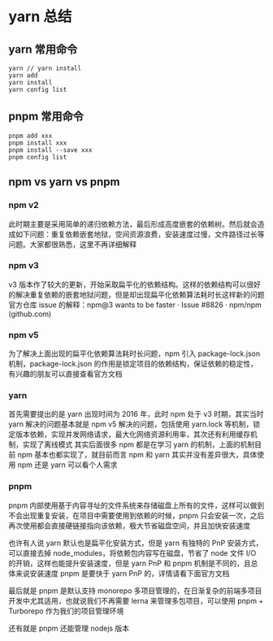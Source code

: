 # yarn 总结

## yarn 常用命令

```shell
yarn // yarn install
yarn add
yarn install
yarn config list

```

## pnpm 常用命令

```shell
pnpm add xxx
pnpm install xxx
pnpm install --save xxx
pnpm config list
```

## npm vs yarn vs pnpm

### npm v2

此时期主要是采用简单的递归依赖方法，最后形成高度嵌套的依赖树。然后就会造成如下问题：重复依赖嵌套地狱，空间资源浪费，安装速度过慢，文件路径过长等问题。大家都很熟悉，这里不再详细解释

### npm v3

v3 版本作了较大的更新，开始采取扁平化的依赖结构。这样的依赖结构可以很好的解决重复依赖的嵌套地狱问题，但是却出现扁平化依赖算法耗时长这样新的问题
官方仓库 issue 的解释：npm@3 wants to be faster · Issue #8826 · npm/npm (github.com)

### npm v5

为了解决上面出现的扁平化依赖算法耗时长问题，npm 引入 package-lock.json 机制，package-lock.json 的作用是锁定项目的依赖结构，保证依赖的稳定性，有兴趣的朋友可以直接查看官方文档

### yarn

首先需要提出的是 yarn 出现时间为 2016 年，此时 npm 处于 v3 时期，其实当时 yarn 解决的问题基本就是 npm v5 解决的问题，包括使用 yarn.lock 等机制，锁定版本依赖，实现并发网络请求，最大化网络资源利用率，其次还有利用缓存机制，实现了离线模式
其实后面很多 npm 都是在学习 yarn 的机制，上面的机制目前 npm 基本也都实现了，就目前而言 npm 和 yarn 其实并没有差异很大，具体使用 npm 还是 yarn 可以看个人需求

### pnpm

pnpm 内部使用基于内容寻址的文件系统来存储磁盘上所有的文件，这样可以做到不会出现重复安装，在项目中需要使用到依赖的时候，pnpm 只会安装一次，之后再次使用都会直接硬链接指向该依赖，极大节省磁盘空间，并且加快安装速度

也许有人说 yarn 默认也是扁平化安装方式，但是 yarn 有独特的 PnP 安装方式，可以直接去掉 node_modules，将依赖包内容写在磁盘，节省了 node 文件 I/O 的开销，这样也能提升安装速度，但是 yarn PnP 和 pnpm 机制是不同的，且总体来说安装速度 pnpm 是要快于 yarn PnP 的，详情请看下面官方文档

最后就是 pnpm 是默认支持 monorepo 多项目管理的，在日渐复杂的前端多项目开发中尤其适用，也就说我们不再需要 lerna 来管理多包项目，可以使用 pnpm + Turborepo 作为我们的项目管理环境

还有就是 pnpm 还能管理 nodejs 版本

